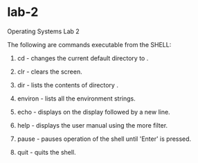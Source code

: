 # lab-2
Operating Systems Lab 2

The following are commands executable from the SHELL:

1. cd <directory> - changes the current default directory to <directory>.

2. clr - clears the screen.

3. dir <directory> - lists the contents of directory <directory>.

4. environ - lists all the environment strings.

5. echo <comment> - displays <comment> on the display followed by a new line.

6. help - displays the user manual using the more filter.

7. pause - pauses operation of the shell until 'Enter' is pressed.

8. quit - quits the shell.
